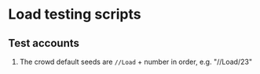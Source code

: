 # Load testing scripts

## Test accounts

1. The crowd default seeds are `//Load` + number in order, e.g. "//Load/23"

